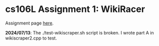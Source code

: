 # cs106L Assignment 1: WikiRacer
Assignment page [here](https://web.stanford.edu/class/archive/cs/cs106l/cs106l.1234/assignment2.html). 

**2024/07/13**: The ./test-wikiscraper.sh script is broken. I wrote part A in wikiscraper2.cpp to test. 